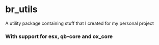 # br_utils
A utility package containing stuff that I created for my personal project
### With support for esx, qb-core and ox_core